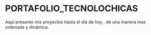 # PORTAFOLIO_TECNOLOCHICAS
Aqui presento mis proyectos hasta el dia de hoy , de una manera mas ordenada y dinámica.
